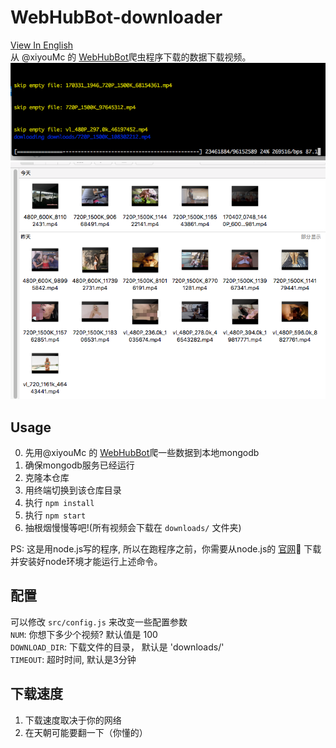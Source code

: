 # WebHubBot-downloader
[View In English](./README.md)  
从 @xiyouMc 的 [WebHubBot](https://github.com/xiyouMc/WebHubBot)爬虫程序下载的数据下载视频。     
![progress](./readme/progress.png)  
![downloads](./readme/downloads.png)

## Usage
0. 先用@xiyouMc 的 [WebHubBot](https://github.com/xiyouMc/WebHubBot)爬一些数据到本地mongodb  
1. 确保mongodb服务已经运行
2. 克隆本仓库  
3. 用终端切换到该仓库目录  
4. 执行 `npm install`  
5. 执行 `npm start`  
6. 抽根烟慢慢等吧!(所有视频会下载在 `downloads/` 文件夹)  

PS: 这是用node.js写的程序, 所以在跑程序之前，你需要从node.js的 [官网](https://nodejs.org/en/) 下载并安装好node环境才能运行上述命令。

## 配置
可以修改 `src/config.js` 来改变一些配置参数   
`NUM`: 你想下多少个视频? 默认值是 100  
`DOWNLOAD_DIR`: 下载文件的目录， 默认是 'downloads/'   
`TIMEOUT`: 超时时间, 默认是3分钟

## 下载速度
1. 下载速度取决于你的网络
2. 在天朝可能要翻一下（你懂的）

